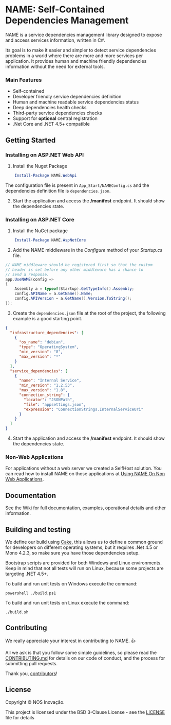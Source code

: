 # NAME: Self-Contained Dependencies Management
NAME is a service dependencies management library designed to expose and access services information, written in C#. 

Its goal is to make it easier and simpler to detect service dependencies problems in a world where there are more and more services per application. It provides human and machine friendly dependencies information without the need for external tools.

### Main Features
* Self-contained
* Developer friendly service dependencies definition
* Human and machine readable service dependencies status
* Deep dependencies health checks
* Third-party service dependencies checks
* Support for **optional** central registration
* .Net Core and .NET 4.5+ compatible

## Getting Started 
### Installing on ASP.NET Web API
1. Install the Nuget Package
```powershell
    Install-Package NAME.WebApi
```

The configuration file is present in `App_Start/NAMEConfig.cs` and the dependencies definition file is `dependencies.json`.

2. Start the application and access the **/manifest** endpoint. It should show the dependencies state.

### Installing on ASP.NET Core
1. Install the NuGet package

```powershell
    Install-Package NAME.AspNetCore
```

2. Add the NAME middleware in the *Configure* method of your *Startup.cs* file.
```csharp
// NAME middleware should be registered first so that the custom
// header is set before any other middleware has a chance to 
// send a response.
app.UseNAME(config =>
{
    Assembly a = typeof(Startup).GetTypeInfo().Assembly;
    config.APIName = a.GetName().Name;
    config.APIVersion = a.GetName().Version.ToString();
});
```

3. Create the `dependencies.json` file at the root of the project, the following example is a good starting point.
```json
{
  "infrastructure_dependencies": [
    {
      "os_name": "debian",
      "type": "OperatingSystem",
      "min_version": "8",
      "max_version": "*"
    }
  ],
  "service_dependencies": [
    {
      "name": "Internal Service",
      "min_version": "1.2.53",
      "max_version": "1.8",
      "connection_string": {
        "locator": "JSONPath",
        "file": "appsettings.json",
        "expression": "ConnectionStrings.InternalServiceUri"
      }
    }
  ]
}
```

4. Start the application and access the **/manifest** endpoint. It should show the dependencies state.

### Non-Web Applications
For applications without a web server we created a SelfHost solution.
You can read how to install NAME on those applications at [Using NAME On Non Web Applications](https://github.com/nosinovacao/name-sdk/wiki/Using-NAME-On-Non-Web-Applications).

## Documentation
See the [Wiki](https://github.com/nosinovacao/name-sdk/wiki) for full documentation, examples, operational details and other information.

## Building and testing
We define our build using [Cake](https://github.com/cake-build/cake/), this allows us to define a common ground for developers on different operating systems, but it requires .Net 4.5 or Mono 4.2.3, so make sure you have those dependencies setup.

Bootstrap scripts are provided for both Windows and Linux environments. Keep in mind that not all tests will run on Linux, because some projects are targeting .NET 4.5+.

To build and run unit tests on Windows execute the command:
    
    powershell ./build.ps1

To build and run unit tests on Linux execute the command:

    ./build.sh

## Contributing
We really appreciate your interest in contributing to NAME. 👍

All we ask is that you follow some simple guidelines, so please read the [CONTRIBUTING.md](CONTRIBUTING.md) for details on our code of conduct, and the process for submitting pull requests.

Thank you, [contributors](https://github.com/nosinovacao/name-sdk/graphs/contributors)!

## License
Copyright © NOS Inovaçâo.

This project is licensed under the BSD 3-Clause License - see the [LICENSE](LICENSE) file for details